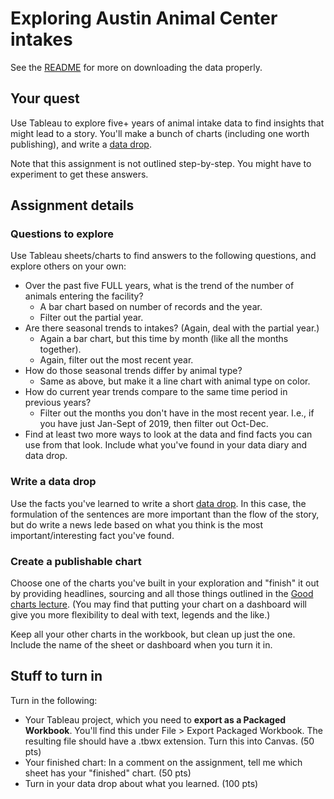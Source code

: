 # Exploring Austin Animal Center intakes

See the [README](README.md) for more on downloading the data properly.

## Your quest

Use Tableau to explore five+ years of animal intake data to find insights that might lead to a story. You'll make a bunch of charts (including one worth publishing), and write a [data drop](https://docs.google.com/document/d/1gd5RR5YK43N3uE0o1vBoJfnkSo5S0JJFUCJmFsa75FM/edit#heading=h.k2b1zvdn1534).

Note that this assignment is not outlined step-by-step. You might have to experiment to get these answers.

## Assignment details

### Questions to explore

Use Tableau sheets/charts to find answers to the following questions, and explore others on your own:

- Over the past five FULL years, what is the trend of the number of animals entering the facility?
  - A bar chart based on number of records and the year.
  - Filter out the partial year.
- Are there seasonal trends to intakes? (Again, deal with the partial year.)
  - Again a bar chart, but this time by month (like all the months together).
  - Again, filter out the most recent year.
- How do those seasonal trends differ by animal type?
  - Same as above, but make it a line chart with animal type on color.
- How do current year trends compare to the same time period in previous years?
  - Filter out the months you don't have in the most recent year. I.e., if you have just Jan-Sept of 2019, then filter out Oct-Dec.
- Find at least two more ways to look at the data and find facts you can use from that look. Include what you've found in your data diary and data drop.

### Write a data drop

Use the facts you've learned to write a short [data drop](https://docs.google.com/document/d/1gd5RR5YK43N3uE0o1vBoJfnkSo5S0JJFUCJmFsa75FM/edit#heading=h.k2b1zvdn1534). In this case, the formulation of the sentences are more important than the flow of the story, but do write a news lede based on what you think is the most important/interesting fact you've found.

### Create a publishable chart

Choose one of the charts you've built in your exploration and "finish" it out by providing headlines, sourcing and all those things outlined in the [Good charts lecture](https://drive.google.com/open?id=1EMEIdUqeK94swrm0VvwPPBqzk5zSZqJmKnkckS2KFiw). (You may find that putting your chart on a dashboard will give you more flexibility to deal with text, legends and the like.)

Keep all your other charts in the workbook, but clean up just the one. Include the name of the sheet or dashboard when you turn it in.

## Stuff to turn in

Turn in the following:

- Your Tableau project, which you need to **export as a Packaged Workbook**. You'll find this under File > Export Packaged Workbook. The resulting file should have a .tbwx extension. Turn this into Canvas. (50 pts)
- Your finished chart: In a comment on the assignment, tell me which sheet has your "finished" chart. (50 pts)
- Turn in your data drop about what you learned. (100 pts)
